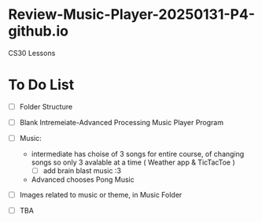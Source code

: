 # Review-Music-Player-20250131-P4-github.io
CS30 Lessons

# To Do List

  - [ ] Folder Structure
  - [ ] Blank Intremeiate-Advanced Processing Music
 Player Program
  - [ ] Music:
    - intermediate has choise of 3 songs for entire course, of changing songs so only 3 
    avalable at a time ( Weather app & TicTacToe )
      - [ ] add brain blast music :3
    - Advanced chooses Pong Music
  - [ ] Images related to music or theme, in Music Folder
- [ ] TBA
 
